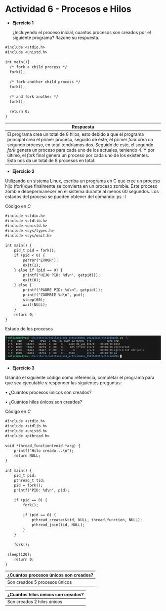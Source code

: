 # Actividad 6 - Procesos e Hilos


- **Ejercicio 1**

  ¿Incluyendo el proceso inicial, cuantos procesos son creados por el siguiente programa? Razone su respuesta.
```
#include <stdio.h>
#include <unistd.h>

int main(){
  /* fork a child process */
  fork();

  /* fork another child process */
  fork();

  /* and fork another */
  fork();

  return 0;
}
```

|Respuesta|
|--|
|El programa crea un total de 8 hilos, esto debido a que el programa principal crea el primer proceso, seguido de este, el primer *fork* crea un segundo proceso, en total tendríamos dos.  Seguido de este, el segundo *fork* genera un proceso para cada uno de los actuales, teniendo 4. Y por último, el *fork* final genera un proceso por cada uno de los existentes. Esto nos da un total de 8 procesos en total. |

- **Ejercicio 2**

Utilizando un sistema Linux, escriba un programa en C que cree un proceso hijo (fork)que finalmente se convierta en un proceso zombie. Este proceso zombie debepermanecer en el sistema durante al menos 60 segundos. Los estados del proceso se pueden obtener del comando: ps -l

Código en *C*

```
#include <stdio.h>
#include <stdlib.h>
#include <unistd.h>
#include <sys/types.h>
#include <sys/wait.h>

int main() {
    pid_t pid = fork(); 
    if (pid < 0) {
        perror("ERROR");
        exit(1);
    } else if (pid == 0) {
        printf("HIJO PID: %d\n", getpid());
        exit(0); 
    } else {
        printf("PADRE PID: %d\n", getpid());
        printf("ZOOMBIE %d\n", pid);
        sleep(60);
        wait(NULL);
    }
    return 0;
}
```

Estado de los procesos

<img src="images/zoombie.png" alt="drawing" width="1000">

- **Ejercicio 3**

Usando el siguiente código como referencia, completar el programa para que sea
ejecutable y responder las siguientes preguntas:

• ¿Cuántos procesos únicos son creados?

• ¿Cuántos hilos únicos son creados?


Código en *C* 

```
#include <stdio.h>
#include <stdlib.h>
#include <unistd.h>
#include <pthread.h>

void *thread_function(void *arg) {
    printf("Hilo creado...\n");
    return NULL;
}

int main() {
    pid_t pid;
    pthread_t tid;
    pid = fork();
    printf("PID: %d\n", pid);

    if (pid == 0) {
        fork();

        if (pid == 0) {
            pthread_create(&tid, NULL, thread_function, NULL);
            pthread_join(tid, NULL);
        }
    }

    fork();

 sleep(120); 
    return 0;
}
```

|¿Cuántos procesos únicos son creados?|
|--|
|Son creados 5 procesos únicos|


|¿Cuántos hilos únicos son creados?|
|--|
|Son creados 2 hilos únicos|
